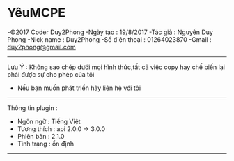 # YêuMCPE

-©2017 Coder Duy2Phong
-Ngày tạo : 19/8/2017
-Tác giả : Nguyễn Duy Phong
-Nick name : Duy2Phong
-Số điện thoại : 01264023870
-Gmail : duy2phong@gmail.com
______________________________
Lưu Ý : Không sao chép dưới mọi
hình thức,tất cả việc copy hay
chế biến lại phải được sự cho
phép của tôi
+ Nếu bạn muốn phát triển hãy 
liên hệ với tôi
______________________________
Thông tin plugin :
- Ngôn ngữ : Tiếng Việt
- Tương thích : api 2.0.0 -> 3.0.0
- Phiên bản : 2.1.0
- Tình trạng : ổn định
_____________________________
